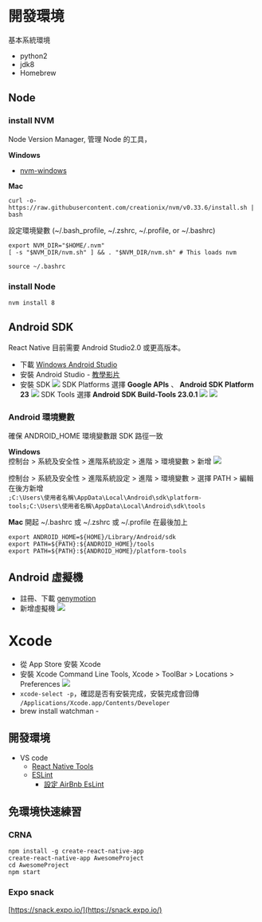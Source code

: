 # 開發環境
基本系統環境

- python2
- jdk8
- Homebrew

## Node

### install NVM
Node Version Manager, 管理 Node 的工具，

**Windows**
- [nvm-windows](https://github.com/coreybutler/nvm-windows)

**Mac**
```
curl -o- https://raw.githubusercontent.com/creationix/nvm/v0.33.6/install.sh | bash
```

設定環境變數 (~/.bash_profile, ~/.zshrc, ~/.profile, or ~/.bashrc)
```
export NVM_DIR="$HOME/.nvm"
[ -s "$NVM_DIR/nvm.sh" ] && . "$NVM_DIR/nvm.sh" # This loads nvm
```

`source ~/.bashrc`

### install Node

```
nvm install 8
```

## Android SDK
React Native 目前需要 Android Studio2.0 或更高版本。

- 下載 [Windows Android Studio](https://developer.android.com/studio/index.html)
- 安裝 Android Studio - [教學影片](https://developer.android.com/studio/install.html)
- 安裝 SDK
![](./assets/androidstudio1.png)
SDK Platforms 選擇 **Google APIs** 、 **Android SDK Platform 23**
![](./assets/androidstudio2.png)
SDK Tools 選擇 **Android SDK Build-Tools 23.0.1**
![](./assets/androidstudio3.png)
![](./assets/androidstudio4.png)

### Android 環境變數
確保 ANDROID_HOME 環境變數跟 SDK 路徑一致  

**Windows**  
控制台 > 系統及安全性 > 進階系統設定 > 進階 > 環境變數 > 新增
![](./assets/androidhome.png)

控制台 > 系統及安全性 > 進階系統設定 > 進階 > 環境變數 > 選擇 PATH > 編輯
在後方新增  
`;C:\Users\使用者名稱\AppData\Local\Android\sdk\platform-tools;C:\Users\使用者名稱\AppData\Local\Android\sdk\tools`

**Mac**
開起 ~/.bashrc 或 ~/.zshrc 或 ~/.profile 在最後加上
```
export ANDROID_HOME=${HOME}/Library/Android/sdk
export PATH=${PATH}:${ANDROID_HOME}/tools
export PATH=${PATH}:${ANDROID_HOME}/platform-tools
```
## Android 虛擬機

- 註冊、下載 [genymotion](https://www.genymotion.com/pricing-and-licensing/)
- 新增虛擬機
![](./assets/genymotion1.jpg)

# Xcode
- 從 App Store 安裝 Xcode
- 安裝 Xcode Command Line Tools, Xcode > ToolBar > Locations > Preferences
![](./assets/xcode1.png)
- `xcode-select -p`，確認是否有安裝完成，安裝完成會回傳 `/Applications/Xcode.app/Contents/Developer`
- brew install watchman - 

## 開發環境
- VS code
  - [React Native Tools](https://marketplace.visualstudio.com/items?itemName=vsmobile.vscode-react-native)
  - [ESLint](https://marketplace.visualstudio.com/items?itemName=dbaeumer.vscode-eslint)
    - [設定 AirBnb EsLint](eslint.md)

## 免環境快速練習

### CRNA
```
npm install -g create-react-native-app
create-react-native-app AwesomeProject
cd AwesomeProject
npm start
```

### Expo snack
[https://snack.expo.io/](https://snack.expo.io/)